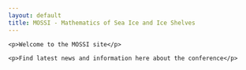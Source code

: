 ```yaml
---
layout: default
title: MOSSI - Mathematics of Sea Ice and Ice Shelves
---
```

<div class="blurb">
	<!--<h1>KOZWaves: Australasian Wave Science</h1>-->
	<!--<img src="./kozwaves2.jpg" alt="logo" style="width:500px" class="center" />-->

	<p>Welcome to the MOSSI site</p>

	<p>Find latest news and information here about the conference</p>

</div><!-- /.blurb -->

<!--
  <ul class="posts">
   {% for post in site.posts %}
   <li><span>{{ post.date | date_to_string }}</span> » <a href="{{ post.url }}" title="{{ post.title }}">{{ post.title }}</a></li>
   {% endfor %}
  </ul>
-->

<!--
  <a class="twitter-timeline"
   href="https://twitter.com/KOZWaves?ref_src=twsrc%5Etfw"
   data-width="600"
   data-height="450"
   data-chrome="nofooter noscrollbar noborders transparent"
   data-tweet-limit="3">KOZWaves Tweets</a>
  <script async src="https://platform.twitter.com/widgets.js" charset="utf-8"></script>
-->

